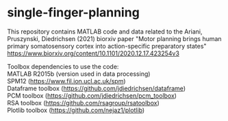 # single-finger-planning
This repository contains MATLAB code and data related to the Ariani, Pruszynski, Diedrichsen (2021) biorxiv paper "Motor planning brings human primary somatosensory cortex into action-specific preparatory states" https://www.biorxiv.org/content/10.1101/2020.12.17.423254v3  

Toolbox dependencies to use the code:      
  MATLAB R2015b (version used in data processing)     
  SPM12 (https://www.fil.ion.ucl.ac.uk/spm)     
  Dataframe toolbox (https://github.com/jdiedrichsen/dataframe)     
  PCM toolbox (https://github.com/jdiedrichsen/pcm_toolbox)     
  RSA toolbox (https://github.com/rsagroup/rsatoolbox)     
  Plotlib toolbox (https://github.com/nejaz1/plotlib)
